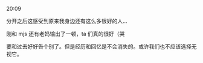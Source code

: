 20:09

分开之后这感受到原来我身边还有这么多很好的人...

刚和 mjs 还有老妈输出了一顿，ta 们真的很好（哭

要和过去好好告个别了。但是经历和回忆是不会消失的。或许我们也不应该选择无视它。
